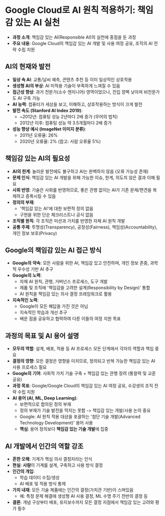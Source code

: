 # Google Cloud로 AI 원칙 적용하기: 책임감 있는 AI 실천

-   **과정 소개**: 책임감 있는 AI(Responsible AI)의 실천에 중점을 둔 과정
-   **주요 내용**: Google Cloud의 책임감 있는 AI 개발 및 사용 여정 공유, 조직의 AI 전략 수립 지원

## AI의 현재와 발전

-   **일상 속 AI**: 교통/날씨 예측, 콘텐츠 추천 등 이미 일상적인 상호작용
-   **생성형 AI의 부상**: AI 미적용 기술이 부족하게 느껴질 수 있음
-   **접근성 향상**: 과거 전문가(소수 엔지니어) 영역이었으나, 진입 장벽 낮아져 비전문가도 AI 구축 가능
-   **AI 능력**: 컴퓨터가 세상을 보고, 이해하고, 상호작용하는 방식이 크게 발전
-   **발전 속도 (Stanford AI Index 2019)**:
    -   ~2012년: 컴퓨팅 성능 2년마다 2배 증가 (무어의 법칙)
    -   2012년 이후: 컴퓨팅 성능 약 3.5개월마다 2배 증가
-   **성능 향상 예시 (ImageNet 이미지 분류)**:
    -   2011년 오류율: 26%
    -   2020년 오류율: 2% (참고: 사람 오류율 5%)

## 책임감 있는 AI의 필요성

-   **AI의 한계**: 놀라운 발전에도 불구하고 AI는 완벽하지 않음 (오류 가능성 존재)
-   **문제 인식**: 책임감 있는 AI 개발을 위해 가능한 이슈, 한계, 의도치 않은 결과 이해 필요
-   **사회 반영**: 기술은 사회를 반영하므로, 좋은 관행 없이는 AI가 기존 문제/편견을 복제하고 증폭시킬 수 있음
-   **정의의 부재**:
    -   '책임감 있는 AI'에 대한 보편적 정의 없음
    -   구현을 위한 단순 체크리스트나 공식 없음
-   **조직별 원칙**: 각 조직은 미션과 가치를 반영한 자체 AI 원칙 개발
-   **공통 주제**: 투명성(Transparency), 공정성(Fairness), 책임성(Accountability), 개인 정보 보호(Privacy)

## Google의 책임감 있는 AI 접근 방식

-   **Google의 약속**: 모든 사람을 위한 AI, 책임감 있고 안전하며, 개인 정보 존중, 과학적 우수성 기반 AI 추구
-   **Google의 노력**:
    -   자체 AI 원칙, 관행, 거버넌스 프로세스, 도구 개발
    -   제품 및 조직에 '책임감을 고려한 설계(Responsibility by Design)' 통합
    -   AI 원칙을 책임감 있는 의사 결정 프레임워크로 활용
-   **지속적인 노력**:
    -   Google이 모든 해답을 가진 것은 아님
    -   지속적인 학습과 개선 추구
    -   배운 점을 공유하고 협력하여 다른 이들의 여정 지원 목표

## 과정의 목표 및 AI 용어 설명

-   **모두의 역할**: 설계, 배포, 적용 등 AI 프로세스 모든 단계에서 각자의 역할과 책임 중요
-   **결정의 영향**: 모든 결정은 영향을 미치므로, 정의되고 반복 가능한 책임감 있는 AI 사용 프로세스 필요
-   **Google의 기여**: 사회적 가치 기술 구축 + 책임감 있는 관행 장려 (통찰력 및 교훈 공유)
-   **과정 목표**: Google/Google Cloud의 책임감 있는 AI 여정 공유, 수강생의 조직 전략 수립 지원
-   **AI 용어 (AI, ML, Deep Learning)**:
    -   보편적으로 합의된 정의 부재
    -   정의 부재가 기술 발전을 막지는 못함 -> 책임감 있는 개발/사용 논의 중요
    -   Google: AI 원칙 적용 대상을 포괄하는 '첨단 기술 개발(Advanced Technology Development)' 용어 사용
    -   **핵심**: 용어 정의보다 **책임감 있는 기술 개발**에 집중

## AI 개발에서 인간의 역할 강조

-   **흔한 오해**: 기계가 핵심 의사 결정자라는 인식
-   **현실**: **사람**이 기계를 설계, 구축하고 사용 방식 결정
-   **인간의 개입**:
    -   학습 데이터 수집/생성
    -   AI 배포 및 적용 방식 통제
-   **가치 내재**: 모든 기술 제품에는 인간의 결정(가치관 기반)이 스며있음
    -   예: 특정 문제 해결에 생성형 AI 사용 결정, ML 수명 주기 전반의 결정 등
-   **결론**: 개념 구상부터 배포, 유지보수까지 모든 결정 지점에서 책임감 있는 고려와 평가 필수
